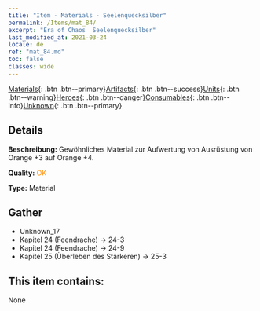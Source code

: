 ```yaml
---
title: "Item - Materials - Seelenquecksilber"
permalink: /Items/mat_84/
excerpt: "Era of Chaos  Seelenquecksilber"
last_modified_at: 2021-03-24
locale: de
ref: "mat_84.md"
toc: false
classes: wide
---
```

 [Materials](/de/Items/){: .btn .btn--primary}[Artifacts](/de/Items/Artifacts/){: .btn .btn--success}[Units](/de/Items/Units/){: .btn .btn--warning}[Heroes](/de/Items/Heroes/){: .btn .btn--danger}[Consumables](/de/Items/Consumables/){: .btn .btn--info}[Unknown](/de/Items/Unknown/){: .btn .btn--primary}

## Details
 **Beschreibung:** Gewöhnliches Material zur Aufwertung von Ausrüstung von Orange +3 auf Orange +4.

 **Quality:** <span style="color: #FF8C00">OK</span>

 **Type:** Material

## Gather

*    Unknown_17 
*    Kapitel 24 (Feendrache) -> 24-3 
*    Kapitel 24 (Feendrache) -> 24-9 
*    Kapitel 25 (Überleben des Stärkeren) -> 25-3 

## This item contains:

  None


